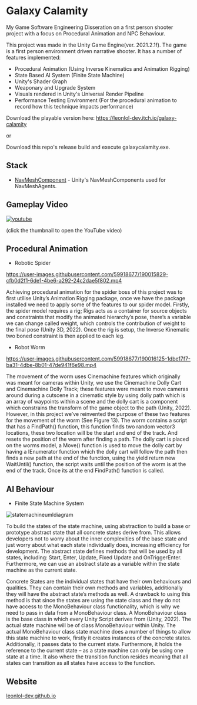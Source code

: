 # Galaxy Calamity
My Game Software Engineering Disseration on a first person shooter project with a focus on Procedural Animation and NPC Behaviour.

This project was made in the Unity Game Engine(ver. 2021.2.1f). The game is a first person environment driven narrative shooter.
It has a number of features implemented:

- Procedural Animation (Using Inverse Kinematics and Animation Rigging)
- State Based AI System (Finite State Machine)
- Unity's Shader Graph
- Weaponary and Upgrade System
- Visuals rendered in Unity's Universal Render Pipeline
- Performance Testing Environment (For the procedural animation to record how this technique impacts performance)

Download the playable version here: https://leonlol-dev.itch.io/galaxy-calamity 

or

Download this repo's release build and execute galaxycalamity.exe.

## Stack
- [NavMeshComponent](https://github.com/Unity-Technologies/NavMeshComponents) - Unity's NavMeshComponents used for NavMeshAgents.

## Gameplay Video
[![youtube](https://img.youtube.com/vi/4h4_3-uvBak/0.jpg)](https://www.youtube.com/watch?v=4h4_3-uvBak)

(click the thumbnail to open the YouTube video)

## Procedural Animation

- Robotic Spider


https://user-images.githubusercontent.com/59918677/190015829-cfb0d2f1-6de1-4be6-a292-24c2dae5f802.mp4

Achieving procedural animation for the spider boss of this project was to first utilise Unity’s Animation Rigging package, once we have the package installed we need to apply some of the features to our spider model. Firstly, the spider model requires a rig; Rigs acts as a container for source objects and constraints that modify the animated hierarchy’s pose, there’s a variable we can change called weight, which controls the contribution of weight to the final pose (Unity 3D, 2022).  Once the rig is setup, the Inverse Kinematic two boned constraint is then applied to each leg. 

- Robot Worm


https://user-images.githubusercontent.com/59918677/190016125-1dbe17f7-ba31-4dbe-8b01-47de941f6e98.mp4

The movement of the worm uses Cinemachine features which originally was meant for cameras within Unity, we use the Cinemachine Dolly Cart and Cinemachine Dolly Track; these features were meant to move cameras around during a cutscene in a cinematic style by using dolly path which is an array of waypoints within a scene and the dolly cart is a component which constrains the transform of the game object to the path (Unity, 2022). However, in this project we’ve reinvented the purpose of these two features for the movement of the worm (See Figure 13). The worm contains a script that has a FindPath() function, this function finds two random vector3 locations, these two location will be the start and end of the track. And resets the position of the worm after finding a path. The dolly cart is placed on the worms model, a Move() function is used to move the dolly cart by having a IEnumerator function which the dolly cart will follow the path then finds a new path at the end of the function, using the yield return new WaitUntil() function, the script waits until the position of the worm is at the end of the track. Once its at the end FindPath() function is called.

## AI Behaviour

- Finite State Machine System

![statemachineumldiagram](https://user-images.githubusercontent.com/59918677/196291960-b3f4785e-03a9-4aff-b976-1da62574d565.png)

To build the states of the state machine, using abstraction to build a base or prototype abstract state that all concrete states derive from. This allows developers not to worry about the inner complexities of the base state and just worry about what each state individually does, increasing efficiency for development. The abstract state defines methods that will be used by all states, including: Start, Enter, Update, Fixed Update and OnTriggerEnter. Furthermore, we can use an abstract state as a variable within the state machine as the current state.

Concrete States are the individual states that have their own behaviours and qualities. They can contain their own methods and variables, additionally they will have the abstract state’s methods as well. A drawback to using this method is that since the states are using the state class and they do not have access to the MonoBehaviour class functionality, which is why we need to pass in data from a MonoBehaviour class. A MonoBehaviour class is the base class in which every Unity Script derives from (Unity, 2022). The actual state machine will be of class MonoBehaviour within Unity. 
The actual MonoBehaviour class state machine does a number of things to allow this state machine to work, firstly it creates instances of the concrete states. Additionally, it passes data to the current state. Furthermore, it holds the reference to the current state – as a state machine can only be using one state at a time. It also where the transition function resides meaning that all states can transition as all states have access to the function.



## Website
[leonlol-dev.github.io](https://leonlol-dev.github.io/Portfolio/index.html)
